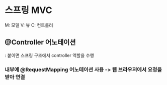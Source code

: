 # 스프링 MVC
M: 모델
V: 뷰
C: 컨트롤러

## @Controller 어노테이션
: 붙이면 스프링 구조에서 controller 역할을 수행

### 내부에 @RequestMapping 어노테이션 사용 -> 웹 브라우저에서 요청을 받아 연결